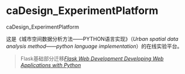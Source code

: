 # caDesign_ExperimentPlatform
caDesign_ExperimentPlatform

这是《城市空间数据分析方法——PYTHON语言实现》（*Urban spatial data analysis method——python language implementation*）的在线实验平台。

> Flask基础部分迁移[*Flask Web Development Developing Web Applications with Python*](https://github.com/miguelgrinberg/flasky)
